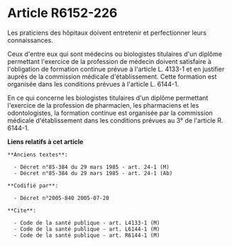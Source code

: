 # Article R6152-226

Les praticiens des hôpitaux doivent entretenir et perfectionner leurs connaissances.

Ceux d'entre eux qui sont médecins ou biologistes titulaires d'un diplôme permettant l'exercice de la profession de médecin
doivent satisfaire à l'obligation de formation continue prévue à l'article L. 4133-1 et en justifier auprès de la commission
médicale d'établissement. Cette formation est organisée dans les conditions prévues à l'article L. 6144-1.

En ce qui concerne les biologistes titulaires d'un diplôme permettant l'exercice de la profession de pharmacien, les
pharmaciens et les odontologistes, la formation continue est organisée par la commission médicale d'établissement dans les
conditions prévues au 3° de l'article R. 6144-1.

**Liens relatifs à cet article**

	**Anciens textes**:

	  - Décret n°85-384 du 29 mars 1985 - art. 24-1 (M)
	  - Décret n°85-384 du 29 mars 1985 - art. 24-1 (Ab)

	**Codifié par**:

	  - Décret n°2005-840 2005-07-20

	**Cite**:

	  - Code de la santé publique - art. L4133-1 (M)
	  - Code de la santé publique - art. L6144-1 (M)
	  - Code de la santé publique - art. R6144-1 (M)
